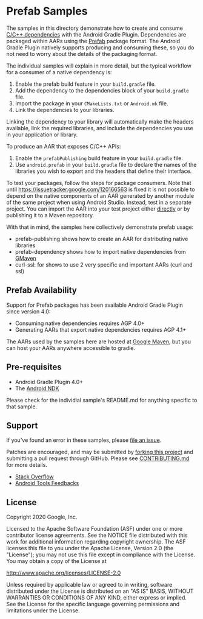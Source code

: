 Prefab Samples
==============
The samples in this directory demonstrate how to create and consume [C/C++
dependencies] with the Android Gradle Plugin. Dependencies are packaged within
AARs using the [Prefab] package format. The Android Gradle Plugin natively
supports producing and consuming these, so you do not need to worry about the
details of the packaging format.

The individual samples will explain in more detail, but the typical workflow for
a consumer of a native dependency is:

1. Enable the prefab build feature in your `build.gradle` file.
1. Add the dependency to the dependencies block of your `build.gradle` file.
1. Import the package in your `CMakeLists.txt` or `Android.mk` file.
1. Link the dependencies to your libraries.

Linking the dependency to your library will automatically make the headers
available, link the required libraries, and include the dependencies you use in
your application or library.

To produce an AAR that exposes C/C++ APIs:

1. Enable the `prefabPublishing` build feature in your `build.gradle` file.
1. Use `android.prefab` in your `build.gradle` file to declare the names of the
libraries you wish to export and the headers that define their interface.

To test your packages, follow the steps for package consumers. Note that until
https://issuetracker.google.com/120166563 is fixed it is not possible to depend
on the native components of an AAR generated by another module of the same
project when using Android Studio. Instead, test in a separate project. You can
import the AAR into your test project either [directly](https://developer.android.com/studio/projects/android-library#AddDependency)
or by publishing it to a Maven repository.

With that in mind, the samples here collectively demonstrate prefab usage:

* prefab-publishing shows how to create an AAR for distributing native libraries
* prefab-dependency shows how to import native dependencies from [GMaven]
* curl-ssl: for shows to use 2 very specific and important AARs (curl and ssl)


[C/C++ dependencies]: https://developer.android.com/studio/build/native-dependencies?buildsystem=cmake&agpversion=4.0
[Prefab]: https://google.github.io/prefab
[the formal AAR documentations]: https://developer.android.com/studio/projects/android-library
[GMaven]:(https://maven.google.com/web/index.html?q=ndk#com.android.ndk.thirdparty)

Prefab Availability
-------------------

Support for Prefab packages has been available Android Gradle Plugin since version 4.0:
* Consuming native dependencies requires AGP 4.0+
* Generating AARs that export native dependencies requires AGP 4.1+

The AARs used by the samples here are hosted at [Google Maven], but you can
host your AARs anywhere accessible to gradle.

[Google Maven]: https://maven.google.com/web/index.html#com.android.ndk.thirdparty

Pre-requisites
--------------

* Android Gradle Plugin 4.0+
* The [Android NDK](https://developer.android.com/ndk/)

Please check for the individial sample's README.md for anything specific to that sample.


Support
-------
If you've found an error in these samples, please [file an issue](https://github.com/android/ndk-samples/issues/new).

Patches are encouraged, and may be submitted by [forking this project](https://github.com/android/ndk-samples/fork) and
submitting a pull request through GitHub. Please see [CONTRIBUTING.md](../CONTRIBUTING.md) for more details.

- [Stack Overflow](http://stackoverflow.com/questions/tagged/android-ndk)
- [Android Tools Feedbacks](http://tools.android.com/feedback)

License
-------
Copyright 2020 Google, Inc.

Licensed to the Apache Software Foundation (ASF) under one or more contributor
license agreements.  See the NOTICE file distributed with this work for
additional information regarding copyright ownership.  The ASF licenses this
file to you under the Apache License, Version 2.0 (the "License"); you may not
use this file except in compliance with the License.  You may obtain a copy of
the License at

  http://www.apache.org/licenses/LICENSE-2.0

Unless required by applicable law or agreed to in writing, software
distributed under the License is distributed on an "AS IS" BASIS, WITHOUT
WARRANTIES OR CONDITIONS OF ANY KIND, either express or implied.  See the
License for the specific language governing permissions and limitations under
the License.




